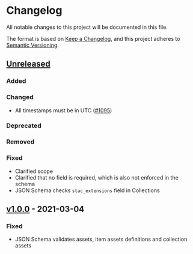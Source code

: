 # Changelog
All notable changes to this project will be documented in this file.

The format is based on [Keep a Changelog](https://keepachangelog.com/en/1.0.0/),
and this project adheres to [Semantic Versioning](https://semver.org/spec/v2.0.0.html).

## [Unreleased]

### Added

### Changed

- All timestamps must be in UTC ([#1095](https://github.com/radiantearth/stac-spec/issues/1095))

### Deprecated

### Removed

### Fixed

- Clarified scope
- Clarified that no field is required, which is also not enforced in the schema
- JSON Schema checks `stac_extensions` field in Collections

## [v1.0.0] - 2021-03-04

### Fixed

- JSON Schema validates assets, item assets definitions and collection assets

[Unreleased]: <https://github.com/stac-extensions/timestamps/compare/v1.0.0...HEAD>
[v1.0.0]: <https://github.com/stac-extensions/timestamps/tree/v1.0.0>
